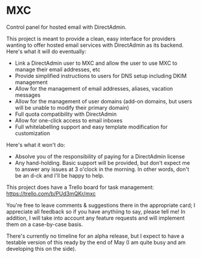 # MXC
Control panel for hosted email with DirectAdmin.

This project is meant to provide a clean, easy interface for providers wanting to offer hosted email services with DirectAdmin as its backend. Here's what it will do eventually:

- Link a DirectAdmin user to MXC and allow the user to use MXC to manage their email addresses, etc
- Provide simplified instructions to users for DNS setup including DKIM management
- Allow for the management of email addresses, aliases, vacation messages
- Allow for the management of user domains (add-on domains, but users will be unable to modify their primary domain)
- Full quota compatibility with DirectAdmin
- Allow for one-click access to email inboxes
- Full whitelabelling support and easy template modification for customization

Here's what it won't do:
- Absolve you of the responsibility of paying for a DirectAdmin license
- Any hand-holding. Basic support will be provided, but don't expect me to answer any issues at 3 o'clock in the morning. In other words, don't be an d-ck and I'll be happy to help.

This project does have a Trello board for task management: https://trello.com/b/PUd3mQKr/mxc

You're free to leave comments & suggestions there in the appropriate card; I appreciate all feedback so if you have anythiing to say, please tell me! In addition, I will take into account any feature requests and will implement them on a case-by-case basis.

There's currently no timeline for an alpha release, but I expect to have a testable version of this ready by the end of May (I am quite busy and am developing this on the side).
